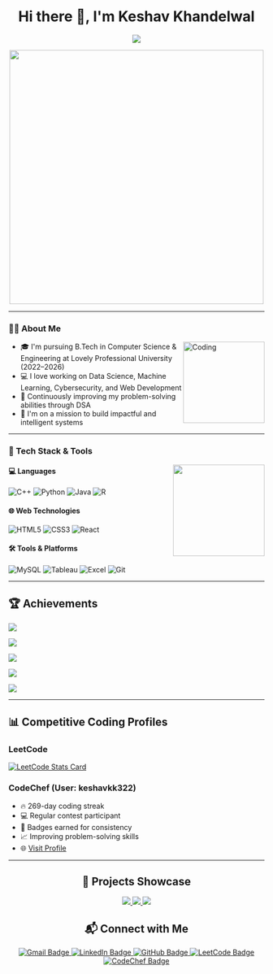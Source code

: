 
<h1 align="center">Hi there 👋, I'm Keshav Khandelwal</h1>

<p align="center">
  <img src="https://readme-typing-svg.demolab.com/?lines=Competitive+Programmer;Full+Stack+Developer;Machine+Learning+Enthusiast;Data+Visualizer&center=true&width=500&height=50" />

</p>

<p align="center">
  <img src="https://cdn.dribbble.com/users/1162077/screenshots/3848914/programmer.gif" width="500" />
</p>

---

### 👨‍💻 About Me

<img align="right" alt="Coding" width="160" src="https://cdn.dribbble.com/users/730703/screenshots/6581243/avento.gif">

- 🎓 I'm pursuing B.Tech in Computer Science & Engineering at Lovely Professional University (2022–2026)
- 💻 I love working on Data Science, Machine Learning, Cybersecurity, and Web Development
- 🧠 Continuously improving my problem-solving abilities through DSA
- 🚀 I'm on a mission to build impactful and intelligent systems

---

### 🔧 Tech Stack & Tools

<img align="right" width="180" src="https://media.tenor.com/qJ5evVs-_uUAAAAC/coding.gif">

#### 💻 Languages
![C++](https://img.icons8.com/color/48/000000/c-plus-plus-logo.png)
![Python](https://img.icons8.com/color/48/000000/python.png)
![Java](https://img.icons8.com/color/48/000000/java-coffee-cup-logo.png)
![R](https://img.icons8.com/external-becris-flat-becris/48/000000/external-r-data-science-becris-flat-becris.png)

#### 🌐 Web Technologies
![HTML5](https://img.icons8.com/color/48/000000/html-5--v1.png)
![CSS3](https://img.icons8.com/color/48/000000/css3.png)
![React](https://img.icons8.com/officel/48/000000/react.png)

#### 🛠 Tools & Platforms
![MySQL](https://img.icons8.com/fluency/48/000000/mysql-logo.png)
![Tableau](https://img.icons8.com/color/48/000000/tableau-software.png)
![Excel](https://img.icons8.com/office/40/000000/ms-excel.png)
![Git](https://img.icons8.com/color/48/000000/git.png)

---

<h2 align="left">🏆 Achievements</h2>

<p>
  <img src="https://readme-typing-svg.herokuapp.com?font=Fira+Code&weight=500&size=18&pause=1000&color=F70000&width=435&lines=🔥+269-day+coding+streak+on+CodeChef" />
</p>

<p>
  <img src="https://readme-typing-svg.herokuapp.com?font=Fira+Code&weight=500&size=18&pause=1000&color=F78D1E&width=435&lines=🧠+150%2B+problems+solved+on+LeetCode+%26+70%2B+day+streak" />
</p>

<p>
  <img src="https://readme-typing-svg.herokuapp.com?font=Fira+Code&weight=500&size=18&pause=1000&color=249C5B&width=435&lines=🎙+Debate+representative+at+School+of+CS+%26+Engineering" />
</p>

<p>
  <img src="https://readme-typing-svg.herokuapp.com?font=Fira+Code&weight=500&size=18&pause=1000&color=497EF7&width=435&lines=📜+Certified+in+Python%2C+SQL%2C+AI%2C+Excel+%26+Data+Analysis" />
</p>

<p>
  <img src="https://readme-typing-svg.herokuapp.com?font=Fira+Code&weight=500&size=18&pause=1000&color=F72FB3&width=435&lines=🏅+Top+performer+in+coding+contests+%26+projects" />
</p>

---

## 📊 Competitive Coding Profiles

### LeetCode

<p align="left">
  <a href="https://leetcode.com/u/keshavkhandelwal/">
    <img src="https://leetcard.jacoblin.cool/keshavkhandelwal?theme=dark&ext=activity" alt="LeetCode Stats Card" />
  </a>
</p>

### CodeChef (User: keshavkk322)

- 🔥 269-day coding streak
- 💻 Regular contest participant
- 🏅 Badges earned for consistency
- 📈 Improving problem-solving skills
- 🌐 [Visit Profile](https://www.codechef.com/users/keshavkk322)


---

<h2 align="center">🚀 Projects Showcase</h2>

<p align="center">
  <a href="https://github.com/keshav-khandelwal/Wine-Data-Analysis-ML">
    <img src="https://github-readme-stats.vercel.app/api/pin/?username=keshav-khandelwal&repo=Wine-Data-Analysis-ML&theme=radical" />
  </a>
  <a href="https://github.com/keshav-khandelwal/covid19-vaccination-dashboard">
    <img src="https://github-readme-stats.vercel.app/api/pin/?username=keshav-khandelwal&repo=covid19-vaccination-dashboard&theme=tokyonight" />
  </a>
  <a href="https://github.com/keshav-khandelwal/Helping-Hands">
    <img src="https://github-readme-stats.vercel.app/api/pin/?username=keshav-khandelwal&repo=Helping-Hands&theme=highcontrast" />
  </a>
</p>

<h2 align="center">📬 Connect with Me</h2>

<p align="center">
  <a href="mailto:keshavkhandelwal.jwr@gmail.com" target="_blank">
    <img src="https://img.shields.io/badge/Gmail-D14836?style=for-the-badge&logo=gmail&logoColor=white" alt="Gmail Badge"/>
  </a>
  
  <a href="https://www.linkedin.com/in/keshav-khandelwal-kk/" target="_blank">
    <img src="https://img.shields.io/badge/LinkedIn-0077B5?style=for-the-badge&logo=linkedin&logoColor=white" alt="LinkedIn Badge"/>
  </a>
  
  <a href="https://github.com/keshav-khandelwal" target="_blank">
    <img src="https://img.shields.io/badge/GitHub-100000?style=for-the-badge&logo=github&logoColor=white" alt="GitHub Badge"/>
  </a>

  <a href="https://leetcode.com/u/keshavkhandelwal/" target="_blank">
    <img src="https://img.shields.io/badge/LeetCode-FFA116?style=for-the-badge&logo=leetcode&logoColor=black" alt="LeetCode Badge"/>
  </a>
  
  <a href="https://www.codechef.com/users/keshavkk322" target="_blank">
    <img src="https://img.shields.io/badge/CodeChef-5B4638?style=for-the-badge&logo=codechef&logoColor=white" alt="CodeChef Badge"/>
  </a>
</p>

